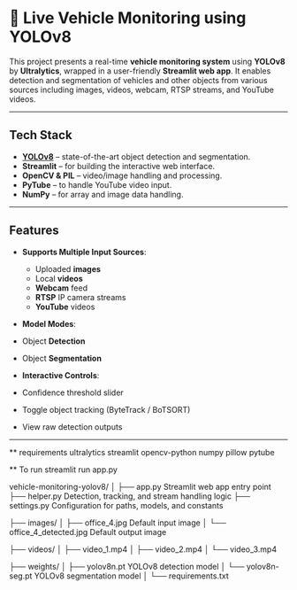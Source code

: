 # 🚗 Live Vehicle Monitoring using YOLOv8

This project presents a real-time **vehicle monitoring system** using **YOLOv8** by **Ultralytics**, wrapped in a user-friendly **Streamlit web app**. It enables detection and segmentation of vehicles and other objects from various sources including images, videos, webcam, RTSP streams, and YouTube videos.

---

##  Tech Stack

- **[YOLOv8](https://github.com/ultralytics/ultralytics)** – state-of-the-art object detection and segmentation.
- **Streamlit** – for building the interactive web interface.
- **OpenCV & PIL** – video/image handling and processing.
- **PyTube** – to handle YouTube video input.
- **NumPy** – for array and image data handling.

---

## Features

- **Supports Multiple Input Sources**:
  - Uploaded **images**
  - Local **videos**
  - **Webcam** feed
  - **RTSP** IP camera streams
  - **YouTube** videos

-  **Model Modes**:
  - Object **Detection**
  - Object **Segmentation**

-  **Interactive Controls**:
  - Confidence threshold slider
  - Toggle object tracking (ByteTrack / BoTSORT)
  - View raw detection outputs

---

** requirements 
ultralytics
streamlit
opencv-python
numpy
pillow
pytube

** To run
streamlit run app.py


vehicle-monitoring-yolov8/
│
├── app.py                   Streamlit web app entry point
├── helper.py                Detection, tracking, and stream handling logic
├── settings.py              Configuration for paths, models, and constants



├── images/
│   ├── office_4.jpg                 Default input image
│   └── office_4_detected.jpg        Default output image



├── videos/
│   ├── video_1.mp4
│   ├── video_2.mp4
│   └── video_3.mp4

├── weights/
│   ├── yolov8n.pt                 YOLOv8 detection model
│   └── yolov8n-seg.pt             YOLOv8 segmentation model
│
└── requirements.txt


